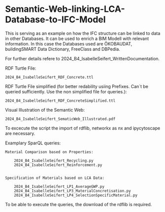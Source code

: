 # Semantic-Web-linking-LCA-Database-to-IFC-Model
This is serving as an example on how the IFC structure can be linked to data in other Databases. It can be used to enrich a BIM Modell with relevant information.
In this case the Databases used are ÖKOBAUDAT, buildingSMART Data Dictionary, FreeClass and DBPedia.

For further details refere to 2024_B4_IsabelleSeifert_WrittenDocumentation.

RDF Turtle File:

	2024_B4_IsabelleSeifert_RDF_Concrete.ttl


RDF Turtle File simplified (for better redability usiing Prefixes. Can´t be queried sufficiently. Use the non simplified file for queries.):

	2024_B4_IsabelleSeifert_RDF_ConcreteSimplified.ttl


Visual Illustration of the Semantic Web:

	2024_B4_IsabelleSeifert_SematicWeb_Illustrated.pdf
To excecute the script the import of rdflib, networkx as nx and ipycytoscape are necessary.


Examplary SparQL queries:

	Material Comparison based on Properties:
	
		2024_B4_IsabelleSeifert_Recycling.py
		2024_B4_IsabelleSeifert_Reinforcement.py


	Specification of Materials based on LCA Data:
	
		2024_B4_IsabelleSeifert_LP1_AverageGWP.py
		2024_B4_IsabelleSeifert_LP3_MaterialConcretisation.py
		2024_B4_IsabelleSeifert_LP4_SelectionSpecificMaterial.py
  
To be able to execute the queries, the download of the rdflib is required.
